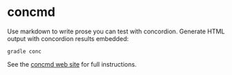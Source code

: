 # concmd #


Use markdown to write prose you can test with concordion.  Generate HTML output with concordion results embedded:

    gradle conc

See the [concmd web site](http://neelsmith.github.io/concmd/) for full instructions.
